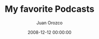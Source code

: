 ---
author: Juan Orozco
categories:
- Uncategorized
date: 2008-12-12 00:00:00
draft: true
slug: my-favorite-podcasts
tags:
- Design
- video games
title: My favorite Podcasts
type: post
---